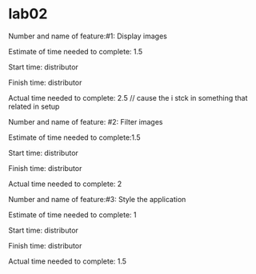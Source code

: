 # lab02

Number and name of feature:#1: Display images

Estimate of time needed to complete: 1.5

Start time: distributor

Finish time: distributor

Actual time needed to complete: 2.5 // cause the i stck in something that related in setup



Number and name of feature: #2: Filter images

Estimate of time needed to complete:1.5 

Start time: distributor

Finish time: distributor

Actual time needed to complete: 2


Number and name of feature:#3: Style the application

Estimate of time needed to complete: 1

Start time: distributor

Finish time: distributor

Actual time needed to complete: 1.5